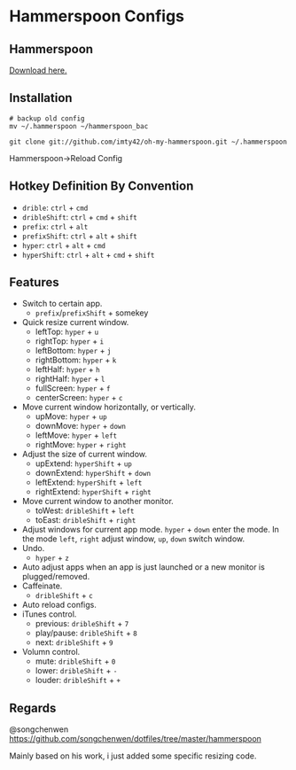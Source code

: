 # Hammerspoon Configs

## Hammerspoon

[Download here.](http://www.hammerspoon.org)

## Installation
```shell
# backup old config
mv ~/.hammerspoon ~/hammerspoon_bac

git clone git://github.com/imty42/oh-my-hammerspoon.git ~/.hammerspoon
```
Hammerspoon->Reload Config

## Hotkey Definition By Convention

- `drible`: `ctrl` + `cmd`
- `dribleShift`: `ctrl` + `cmd` + `shift`
- `prefix`: `ctrl` + `alt`
- `prefixShift`: `ctrl` + `alt` + `shift`
- `hyper`: `ctrl` + `alt` + `cmd`
- `hyperShift`: `ctrl` + `alt` + `cmd` + `shift`

## Features

- Switch to certain app. 
    - `prefix`/`prefixShift` + somekey
- Quick resize current window.
    - leftTop: `hyper` + `u`
    - rightTop: `hyper` + `i`
    - leftBottom: `hyper` + `j`
    - rightBottom: `hyper` + `k`
    - leftHalf: `hyper` + `h`
    - rightHalf: `hyper` + `l`
    - fullScreen: `hyper` + `f`
    - centerScreen: `hyper` + `c`
- Move current window horizontally, or vertically.
    - upMove: `hyper` + `up`
    - downMove: `hyper` + `down`
    - leftMove: `hyper` + `left`
    - rightMove: `hyper` + `right`
- Adjust the size of current window. 
    - upExtend: `hyperShift` + `up`
    - downExtend: `hyperShift` + `down`
    - leftExtend: `hyperShift` + `left`
    - rightExtend: `hyperShift` + `right`
- Move current window to another monitor.
    - toWest: `dribleShift` + `left`
    - toEast: `dribleShift` + `right`
- Adjust windows for current app mode. `hyper` + `down` enter the mode. In the mode `left`, `right` adjust window, `up`, `down` switch window.
- Undo.
    - `hyper` + `z`
- Auto adjust apps when an app is just launched or a new monitor is plugged/removed.
- Caffeinate. 
    - `dribleShift` + `c`
- Auto reload configs.
- iTunes control.
    - previous: `dribleShift` + `7`
    - play/pause: `dribleShift` + `8`
    - next: `dribleShift` + `9`
- Volumn control.
    - mute: `dribleShift` + `0`
    - lower: `dribleShift` + `-`
    - louder: `dribleShift` + `+`

## Regards

@songchenwen https://github.com/songchenwen/dotfiles/tree/master/hammerspoon

Mainly based on his work, i just added some specific resizing code.
